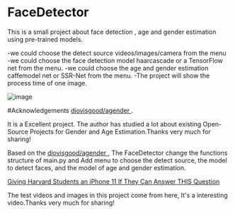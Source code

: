 # FaceDetector
This is a small project about face detection , age and gender estimation using pre-trained models.

-we could choose the detect source videos/images/camera from the menu
-we could choose the face detection model haarcascade or a TensorFlow net from the menu.
-we could choose the age and gender estimation caffemodel net or SSR-Net from the menu.
-The project will show the process time of one image.

![image](https://livezingy.com/uploads/2020/05/faceAgenderDetector.gif)

#Acknowledgements
[ diovisgood/agender ](https://github.com/diovisgood/agender).

It is a Excellent project. The author has studied a lot about existing Open-Source Projects for Gender and Age Estimation.Thanks very much for sharing!

Based on the [ diovisgood/agender ](https://github.com/diovisgood/agender), The FaceDetector change the functions structure of main.py and Add menu to choose the detect source, the  model to detect faces, and the model of age and gender estimation.


[Giving Harvard Students an iPhone 11 If They Can Answer THIS Question](https://www.youtube.com/watch?v=cSSFRim8OK8)

The test videos and images in this project come from here, It's a interesting video.Thanks very much for sharing!

